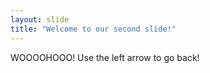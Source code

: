 ```yaml
---
layout: slide
title: "Welcome to our second slide!"
---
```

WOOOOHOOO!
Use the left arrow to go back!
